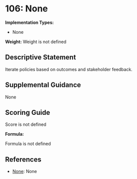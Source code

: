 # 106: None

**Implementation Types:**

- None

**Weight:** Weight is not defined

## Descriptive Statement

Iterate policies based on outcomes and stakeholder feedback.

## Supplemental Guidance

None

## Scoring Guide

Score is not defined

**Formula:**

Formula is not defined

## References

- [None](None): None
